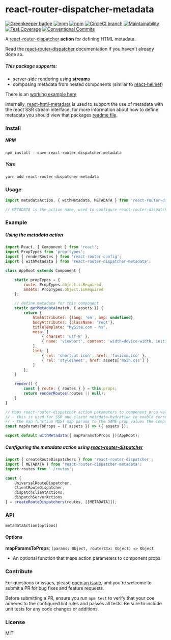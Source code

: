 # react-router-dispatcher-metadata

[![Greenkeeper badge](https://badges.greenkeeper.io/adam-26/react-router-dispatcher-metadata.svg)](https://greenkeeper.io/)
[![npm](https://img.shields.io/npm/v/react-router-dispatcher-metadata.svg)](https://www.npmjs.com/package/react-router-dispatcher-metadata)
[![npm](https://img.shields.io/npm/dm/react-router-dispatcher-metadata.svg)](https://www.npmjs.com/package/react-router-dispatcher-metadata)
[![CircleCI branch](https://img.shields.io/circleci/project/github/adam-26/react-router-dispatcher-metadata/master.svg)](https://circleci.com/gh/adam-26/react-router-dispatcher-metadata/tree/master)
[![Maintainability](https://api.codeclimate.com/v1/badges/60ba2c7c8b6a2a73d599/maintainability)](https://codeclimate.com/github/adam-26/react-router-dispatcher-metadata/maintainability)
[![Test Coverage](https://api.codeclimate.com/v1/badges/60ba2c7c8b6a2a73d599/test_coverage)](https://codeclimate.com/github/adam-26/react-router-dispatcher-metadata/test_coverage)
[![Conventional Commits](https://img.shields.io/badge/Conventional%20Commits-1.0.0-yellow.svg)](https://conventionalcommits.org)

A [react-router-dispatcher](https://github.com/adam-26/react-router-dispatcher) **action** for defining HTML metadata.

Read the [react-router-dispatcher](https://github.com/adam-26/react-router-dispatcher) documentation if you haven't already done so.

##### This package supports:
  * server-side rendering using **stream**s
  * composing metadata from nested components (similar to [react-helmet](https://github.com/nfl/react-helmet))

There is an [working example here](https://github.com/adam-26/react-router-dispatcher-metadata/tree/master/examples/ssr)

Internally, [react-html-metadata](https://github.com/adam-26/react-html-metadata) is used to support the use of metadata with the react SSR stream interface, for more information
about how to define metadata you should view that packages [readme file](https://github.com/adam-26/react-html-metadata).

### Install

##### NPM

```js
npm install --save react-router-dispatcher-metadata
```

##### Yarn

```js
yarn add react-router-dispatcher-metadata
```

### Usage

```js
import metadataAction, { withMetadata, METADATA } from 'react-router-dispatcher-metadata';

// METADATA is the action name, used to configure react-router-dispatcher
```

### Example

##### Using the metadata action

```js
import React, { Component } from 'react';
import PropTypes from 'prop-types';
import { renderRoutes } from 'react-router-config';
import { withMetadata } from 'react-router-dispatcher-metadata';

class AppRoot extends Component {

    static propTypes = {
        route: PropTypes.object.isRequired,
        assets: PropTypes.object.isRequired
    };

    // define metadata for this component
    static getMetadata(match, { assets }) {
        return {
            htmlAttributes: {lang: 'en', amp: undefined},
            bodyAttributes: {className: 'root'},
            titleTemplate: "MySite.com - %s",
            meta: [
                { charset: 'utf-8' },
                { name: 'viewport', content: 'width=device-width, initial-scale=1' }
            ],
            link: [
                { rel: 'shortcut icon', href: 'favicon.ico' },
                { rel: 'stylesheet', href: assets['main.css'] }
            ]
        };
    }

    render() {
        const { route: { routes } } = this.props;
        return renderRoutes(routes || null);
    }
}

// Maps react-router-dispatcher action parameters to component prop values
// - this is used for SSR and client metadata-hydration to enable correct props to be passed to 'getMetadata()'
// - the map function MUST map params to the SAME prop values the component will receive during a normal render
const mapParamsToProps = ({ assets }) => ({ assets });

export default withMetadata({ mapParamsToProps })(AppRoot);
```

##### Configuring the metadata action using [react-router-dispatcher](https://github.com/adam-26/react-router-dispatcher)

```js
import { createRouteDispatchers } from 'react-router-dispatcher';
import { METADATA } from 'react-router-dispatcher-metadata';
import routes from './routes';

const {
    UniversalRouteDispatcher,
    ClientRouteDispatcher,
    dispatchClientActions,
    dispatchServerActions
} = createRouteDispatchers(routes, [[METADATA]]);

```

### API

`metadataAction(options)`

#### Options

**mapParamsToProps**: `(params: Object, routerCtx: Object) => Object`

  * An optional function that maps action parameters to component props

### Contribute
For questions or issues, please [open an issue](https://github.com/adam-26/react-router-dispatcher-metadata/issues), and you're welcome to submit a PR for bug fixes and feature requests.

Before submitting a PR, ensure you run `npm test` to verify that your coe adheres to the configured lint rules and passes all tests. Be sure to include unit tests for any code changes or additions.

### License
MIT